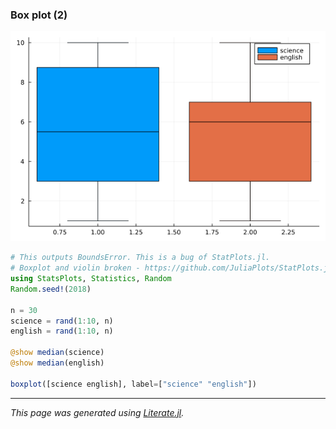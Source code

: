 ### Box plot (2)

![boxplot2.png](images/boxplot2.png)

````julia
# This outputs BoundsError. This is a bug of StatPlots.jl.
# Boxplot and violin broken - https://github.com/JuliaPlots/StatPlots.jl/issues/198
using StatsPlots, Statistics, Random
Random.seed!(2018)

n = 30
science = rand(1:10, n)
english = rand(1:10, n)

@show median(science)
@show median(english)

boxplot([science english], label=["science" "english"])
````

---

*This page was generated using [Literate.jl](https://github.com/fredrikekre/Literate.jl).*

